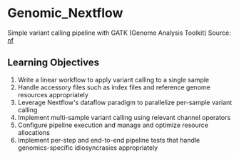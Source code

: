 # Genomic_Nextflow
Simple variant calling pipeline with GATK (Genome Analysis Toolkit)
Source: [nf](https://training.nextflow.io/latest/nf4_science/genomics/)

## Learning Objectives
1. Write a linear workflow to apply variant calling to a single sample
2. Handle accessory files such as index files and reference genome resources appropriately
3. Leverage Nextflow's dataflow paradigm to parallelize per-sample variant calling
4. Implement multi-sample variant calling using relevant channel operators
5. Configure pipeline execution and manage and optimize resource allocations
6. Implement per-step and end-to-end pipeline tests that handle genomics-specific idiosyncrasies appropriately

